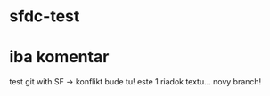 # sfdc-test
# iba komentar
test git with SF -> konflikt bude tu!
este 1 riadok textu... novy branch!
